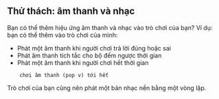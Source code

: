 ## Thử thách: âm thanh và nhạc

Bạn có thể thêm hiệu ứng âm thanh và nhạc vào trò chơi của bạn? Ví dụ: bạn có thể thêm vào trò chơi của mình:

+ Phát một âm thanh khi người chơi trả lời đúng hoặc sai
+ Phát âm thanh tích tắc cho bộ đếm ngược thời gian
+ Phát một âm thanh khi người chơi hết thời gian

```blocks3
    chơi âm thanh (pop v) tới hết
```

Trò chơi của bạn cũng nên phát một bản nhạc nền bằng một vòng lặp.